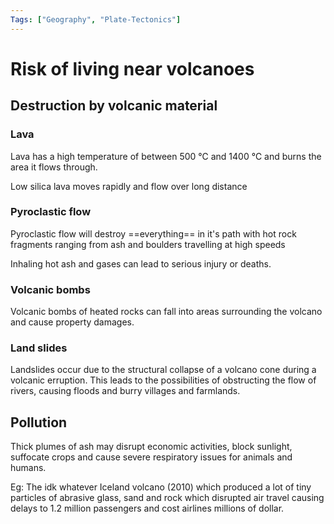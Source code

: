 ```yaml
---
Tags: ["Geography", "Plate-Tectonics"]
---
```

# Risk of living near volcanoes
## Destruction by volcanic material
### Lava
Lava has a high temperature of between 500 ℃ and 1400 ℃ and burns the area it flows through.

Low silica lava moves rapidly and flow over long distance

### Pyroclastic flow
Pyroclastic flow will destroy ==everything== in it's path with hot rock fragments ranging from ash and boulders travelling at high speeds

Inhaling hot ash and gases can lead to serious injury or deaths. 
### Volcanic bombs
Volcanic bombs of heated rocks can fall into areas surrounding the volcano and cause property damages.
### Land slides
Landslides occur due to the structural collapse of a volcano cone during a volcanic erruption. This leads to the possibilities of obstructing the flow of rivers, causing floods and burry villages and farmlands.

## Pollution
Thick plumes of ash may disrupt economic activities, block sunlight, suffocate crops and cause severe respiratory issues for animals and humans.

Eg: The idk whatever Iceland volcano (2010) which produced a lot of tiny particles of abrasive glass, sand and rock which disrupted air travel causing delays to 1.2 million passengers and cost airlines millions of dollar.